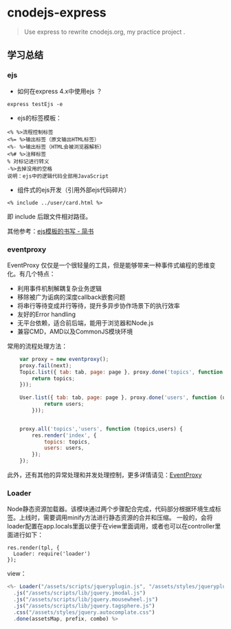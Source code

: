# cnodejs-express
> Use express to rewrite cnodejs.org, my practice project .

## 学习总结
### ejs
* 如何在express 4.x中使用ejs ？
 ```
 express testEjs -e
 ```
 * ejs的标签模板：
 ```
 <% %>流程控制标签
 <%= %>输出标签（原文输出HTML标签）
 <%- %>输出标签（HTML会被浏览器解析）
 <%# %>注释标签
 % 对标记进行转义
 -%>去掉没用的空格
 说明：ejs中的逻辑代码全部用JavaScript
 ```
* 组件式的ejs开发（引用外部ejs代码碎片）
```ejs
<% include ../user/card.html %>
```
即 include 后跟文件相对路径。

其他参考：[ejs模板的书写 - 简书](https://www.jianshu.com/p/67dda091fc68)

### eventproxy

EventProxy 仅仅是一个很轻量的工具，但是能够带来一种事件式编程的思维变化。有几个特点：
* 利用事件机制解耦复杂业务逻辑
* 移除被广为诟病的深度callback嵌套问题
* 将串行等待变成并行等待，提升多异步协作场景下的执行效率
* 友好的Error handling
* 无平台依赖，适合前后端，能用于浏览器和Node.js
* 兼容CMD，AMD以及CommonJS模块环境

常用的流程处理方法：
```js
    var proxy = new eventproxy();
    proxy.fail(next);
    Topic.list({ tab: tab, page: page }, proxy.done('topics', function (topics) {
        return topics;
    }));
    
    User.list({ tab: tab, page: page }, proxy.done('users', function (users) {
            return users;
        }));


    proxy.all('topics','users', function (topics,users) {
        res.render('index', {
            topics: topics,
            users: users,
        });
    });
```
此外，还有其他的异常处理和并发处理控制，更多详情请见：[EventProxy](https://www.npmjs.com/package/eventproxy)

### Loader

Node静态资源加载器。该模块通过两个步骤配合完成，代码部分根据环境生成标签。上线时，需要调用minify方法进行静态资源的合并和压缩。
一般的，会将loader配置在app.locals里面以便于在view里面调用，或者也可以在controller里面进行如下：
```
res.render(tpl, {
  Loader: require('loader')
});
```

view：
```js
<%- Loader("/assets/scripts/jqueryplugin.js", "/assets/styles/jqueryplugin.css")
  .js("/assets/scripts/lib/jquery.jmodal.js")
  .js("/assets/scripts/lib/jquery.mousewheel.js")
  .js("/assets/scripts/lib/jquery.tagsphere.js")
  .css("/assets/styles/jquery.autocomplate.css")
  .done(assetsMap, prefix, combo) %>
```
